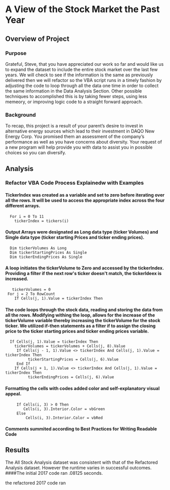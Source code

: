 #  A View of the Stock Market the Past Year
## Overview of Project
###  Purpose
Grateful, Steve, that you have appreciated our work so far and would like us to expand the dataset to include the entire stock market over the last few years.  We will check to see if the information is the same as previously delivered then we will refactor so the VBA script runs in a timely fashion by adjusting the code to loop through all the data one time in order to collect the same information in the Data Analysis Section.  Other possible techniques to accomplished this is by taking fewer steps, using less memeory, or improving logic code to a straight forward approach.
###  Background
To recap, this project is a result of your parent’s desire to invest in alternative energy sources which lead to their investment in DAQO New Energy Corp.  You promised them an assessment of the company’s performance as well as you have concerns about diversity.  Your request of a new program will help provide you with data to assist you in possible choices so you can diversify.
##  Analysis
### Refactor VBA Code Process Explainedw with Examples
####  TickerIndex was created as a variable and set to zero before iterating over all the rows.  It will be used to access the appropriate index across the four different arrays.
      For i = 0 To 11
        tickerIndex = tickers(i)
####  Output Arrays were designated as Long data type (ticker Volumes) and Single data type (ticker starting Prices and ticker ending prices).
      Dim tickerVolumes As Long
      Dim tickerStartingPrices As Single
      Dim tickerEndingPrices As Single
####  A loop initiates the tickerVolume to Zero and accessed by the tickerIndex.  Providing a filter if the next row's ticker doesn't match, the tickerIdeex is increased.
       tickerVolumes = 0
     For j = 2 To RowCount
        If Cells(j, 1).Value = tickerIndex Then
####  The code loops through the stock data, reading and storing the data from all the rows.  Modifying withing the loop, allows for the increase of the tickerVolume variable thereby increasing the tickerVolume for the stock ticker. We utilized if-then statements as a filter if to assign the closing price to the ticker starting prices and ticker ending prices variable.
      If Cells(j, 1).Value = tickerIndex Then
        tickerVolumes = tickerVolumes + Cells(j, 8).Value
         If Cells(j - 1, 1).Value <> tickerIndex And Cells(j, 1).Value = tickerIndex Then
              tickerStartingPrices = Cells(j, 6).Value
         End If
        If Cells(j + 1, 1).Value <> tickerIndex And Cells(j, 1).Value = tickerIndex Then
              tickerEndingPrices = Cells(j, 6).Value
####  Formatting the cells with codes added color and self-explanatory visual appeal.
         If Cells(i, 3) > 0 Then
            Cells(i, 3).Interior.Color = vbGreen
         Else
             Cells(i, 3).Interior.Color = vbRed
####  Comments summited according to Best Practices for Writing Readable Code
##  Results
The All Stock Analysis dataset was consistent with that of the Refactored Analysis dataset.  However the runtime varies in successful outcomes.
####The initial 2017 code ran .08125 seconds.

the refactored 2017 code ran

